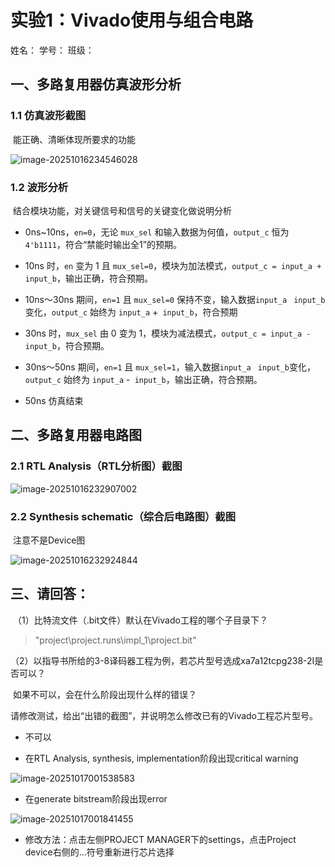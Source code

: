 # 实验1：Vivado使用与组合电路

姓名：     学号：       班级：

## 一、多路复用器仿真波形分析

### 1.1 仿真波形截图

​    能正确、清晰体现所要求的功能

![image-20251016234546028](C:\Users\CCCaiBoYu\AppData\Roaming\Typora\typora-user-images\image-20251016234546028.png)

### 1.2 波形分析
​    结合模块功能，对关键信号和信号的关键变化做说明分析

- 0ns~10ns，`en=0`，无论 `mux_sel` 和输入数据为何值，`output_c` 恒为 `4'b1111`，符合“禁能时输出全1”的预期。

- 10ns 时，`en` 变为 1 且 `mux_sel=0`，模块为加法模式，`output_c = input_a + input_b`，输出正确，符合预期。

- 10ns～30ns 期间，`en=1` 且 `mux_sel=0` 保持不变，输入数据`input_a` ` input_b`变化，`output_c` 始终为 `input_a` +` input_b`，符合预期

- 30ns 时，`mux_sel` 由 0 变为 1，模块为减法模式，`output_c = input_a - input_b`，符合预期。

- 30ns～50ns 期间，`en=1` 且 `mux_sel=1`，输入数据`input_a` ` input_b`变化，`output_c` 始终为  `input_a` -` input_b`，输出正确，符合预期。

- 50ns 仿真结束

## 二、多路复用器电路图

### 2.1 RTL Analysis（RTL分析图）截图

![image-20251016232907002](C:\Users\CCCaiBoYu\AppData\Roaming\Typora\typora-user-images\image-20251016232907002.png)

### 2.2 Synthesis schematic（综合后电路图）截图

​    注意不是Device图

![image-20251016232924844](C:\Users\CCCaiBoYu\AppData\Roaming\Typora\typora-user-images\image-20251016232924844.png)

## 三、请回答：

​    （1）比特流文件（.bit文件）默认在Vivado工程的哪个子目录下？



> "project\project.runs\impl_1\project.bit"



​    （2）以指导书所给的3-8译码器工程为例，若芯片型号选成xa7a12tcpg238-2I是否可以？

​         如果不可以，会在什么阶段出现什么样的错误？

​         请修改测试，给出“出错的截图”，并说明怎么修改已有的Vivado工程芯片型号。



- 不可以

- 在RTL Analysis, synthesis, implementation阶段出现critical warning

![image-20251017001538583](C:\Users\CCCaiBoYu\AppData\Roaming\Typora\typora-user-images\image-20251017001538583.png)



- 在generate bitstream阶段出现error

![image-20251017001841455](C:\Users\CCCaiBoYu\AppData\Roaming\Typora\typora-user-images\image-20251017001841455.png)

- 修改方法：点击左侧PROJECT MANAGER下的settings，点击Project device右侧的...符号重新进行芯片选择